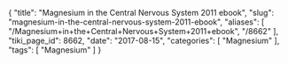{
    "title": "Magnesium in the Central Nervous System 2011 ebook",
    "slug": "magnesium-in-the-central-nervous-system-2011-ebook",
    "aliases": [
        "/Magnesium+in+the+Central+Nervous+System+2011+ebook",
        "/8662"
    ],
    "tiki_page_id": 8662,
    "date": "2017-08-15",
    "categories": [
        "Magnesium"
    ],
    "tags": [
        "Magnesium"
    ]
}